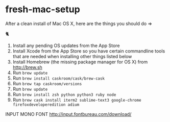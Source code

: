 # fresh-mac-setup
After a clean install of Mac OS X, here are the things you should do =>

:cat2:

1. Install any pending OS updates from the App Store
2. Install Xcode from the App Store so you have certain commandline tools that are needed when installing other things listed below
3. Install Homebrew (the missing package manager for OS X) from http://brew.sh
4. Run `brew update`
5. Run `brew install caskroom/cask/brew-cask`
6. Run `brew tap caskroom/versions`
7. Run `brew update`
8. Run `brew install zsh python python3 ruby node`
9. Run `brew cask install iterm2 sublime-text3 google-chrome firefoxdeveloperedition adium`



INPUT MONO FONT http://input.fontbureau.com/download/

